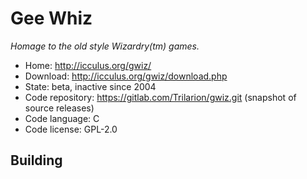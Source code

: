 # Gee Whiz

_Homage to the old style Wizardry(tm) games._

- Home: http://icculus.org/gwiz/
- Download: http://icculus.org/gwiz/download.php
- State: beta, inactive since 2004
- Code repository: https://gitlab.com/Trilarion/gwiz.git (snapshot of source releases)
- Code language: C
- Code license: GPL-2.0

## Building

